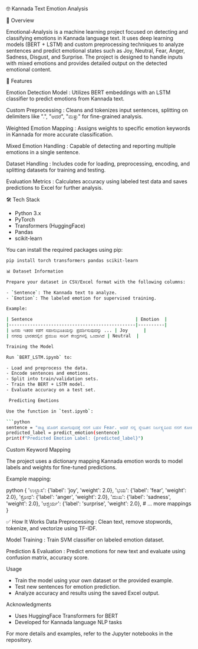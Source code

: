 🤓 Kannada Text Emotion Analysis

📖 Overview

Emotional-Analysis is a machine learning project focused on detecting and classifying emotions in Kannada language text. It uses deep learning models (BERT + LSTM) and custom preprocessing techniques to analyze sentences and predict emotional states such as Joy, Neutral, Fear, Anger, Sadness, Disgust, and Surprise. The project is designed to handle inputs with mixed emotions and provides detailed output on the detected emotional content.

🚀 Features

Emotion Detection Model : Utilizes BERT embeddings with an LSTM classifier to predict emotions from Kannada text.

Custom Preprocessing : Cleans and tokenizes input sentences, splitting on delimiters like ".", "ಆದರೆ", "ಮತ್ತು" for fine-grained analysis.

Weighted Emotion Mapping : Assigns weights to specific emotion keywords in Kannada for more accurate classification.

Mixed Emotion Handling : Capable of detecting and reporting multiple emotions in a single sentence.

Dataset Handling : Includes code for loading, preprocessing, encoding, and splitting datasets for training and testing.

Evaluation Metrics : Calculates accuracy using labeled test data and saves predictions to Excel for further analysis.

🛠️ Tech Stack

- Python 3.x
- PyTorch
- Transformers (HuggingFace)
- Pandas
- scikit-learn

You can install the required packages using pip:
```bash
pip install torch transformers pandas scikit-learn

📊 Dataset Information

Prepare your dataset in CSV/Excel format with the following columns:

- `Sentence`: The Kannada text to analyze.
- `Emotion`: The labeled emotion for supervised training.

Example:

| Sentence                                       | Emotion  |
|------------------------------------------------|----------|
| ಜನರು ಇತರರ ಕಡೆಗೆ ಸಹಾನುಭೂತಿಯನ್ನು ಪ್ರದರ್ಶಿಸುವುದನ್ನು ... | Joy      |
| ನಗರವು ಭಾರತದಲ್ಲಿನ ಪ್ರಮುಖ ಸಾರಿಗೆ ಕೇಂದ್ರಗಳಲ್ಲಿ ಒಂದಾಗಿದೆ | Neutral  |

Training the Model

Run `BERT_LSTM.ipynb` to:

- Load and preprocess the data.
- Encode sentences and emotions.
- Split into train/validation sets.
- Train the BERT + LSTM model.
- Evaluate accuracy on a test set.

 Predicting Emotions

Use the function in `test.ipynb`:

```python
sentence = "ರಾತ್ರಿ ಹೊರಗೆ ಹೋಗುವುದಕ್ಕೆ ನನಗೆ ಬಹಳ Fear. ಆದರೆ ನನ್ನ ಸ್ನೇಹಿತನ ನಿರ್ಲಕ್ಷ್ಯದಿಂದ ನನಗೆ ಕೋಪ ಬಂದಿದೆ."
predicted_label = predict_emotion(sentence)
print(f"Predicted Emotion Label: {predicted_label}")
```
Custom Keyword Mapping

The project uses a dictionary mapping Kannada emotion words to model labels and weights for fine-tuned predictions.

Example mapping:

python
{
    'ಉಲ್ಲಾಸ': {'label': 'joy', 'weight': 2.0},
    'ಭಯ': {'label': 'fear', 'weight': 2.0},
    'ಕ್ರೋಧ': {'label': 'anger', 'weight': 2.0},
    'ದುಃಖ': {'label': 'sadness', 'weight': 2.0},
    'ಆಶ್ಚರ್ಯ': {'label': 'surprise', 'weight': 2.0},
    # ... more mappings
}

✅ How It Works
Data Preprocessing : Clean text, remove stopwords, tokenize, and vectorize using TF-IDF.

Model Training : Train SVM classifier on labeled emotion dataset.

Prediction & Evaluation : Predict emotions for new text and evaluate using confusion matrix, accuracy score.

Usage

- Train the model using your own dataset or the provided example.
- Test new sentences for emotion prediction.
- Analyze accuracy and results using the saved Excel output.

Acknowledgments
- Uses HuggingFace Transformers for BERT
- Developed for Kannada language NLP tasks

For more details and examples, refer to the Jupyter notebooks in the repository.
